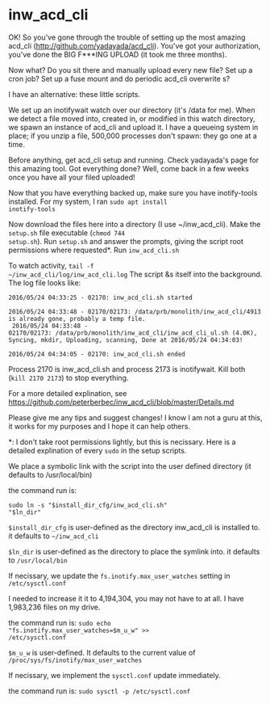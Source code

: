 # inw_acd_cli
OK! So you've gone through the trouble of setting up the most amazing acd_cli (http://github.com/yadayada/acd_cli). You've got your authorization, you've done the BIG F***ING UPLOAD (it took me three months).

Now what? Do you sit there and manually upload every new file? Set up a cron job? Set up a fuse mount and do periodic acd_cli overwrite s?

I have an alternative: these little scripts.

We set up an inotifywait watch over our directory (it's /data for me). When we detect a file moved into, created in, or modified in this watch directory, we spawn an instance of acd_cli and upload it. I have a queueing system in place; if you unzip a file, 500,000 processes don't spawn: they go one at a time.

Before anything, get acd_cli setup and running. Check yadayada's page for this amazing tool. Got everything done? Well, come back in a few weeks once you have all your filed uploaded!

Now that you have everything backed up, make sure you have inotify-tools installed. For my system, I ran <code>sudo apt install inotify-tools</code> 

Now download the files here into a directory (I use ~/inw_acd_cli). Make the <code>setup.sh</code> file executable (<code>chmod 744 setup.sh</code>). Run <code>setup.sh</code> and answer the prompts, giving the script root permissions where requested*. Run <code>inw_acd_cli.sh</code>

To watch activity, <code>tail -f ~/inw_acd_cli/log/inw_acd_cli.log</code> The script &s itself into the background. The log file looks like:

<code>2016/05/24 04:33:25 - 02170: inw_acd_cli.sh started<br>
2016/05/24 04:33:48 - 02170/02173: /data/prb/monolith/inw_acd_cli/4913 is already gone, probably a temp file.<br>
2016/05/24 04:33:48 - 02170/02173: /data/prb/monolith/inw_acd_cli/inw_acd_cli_ul.sh (4.0K), Syncing, mkdir, Uploading, scanning, Done at 2016/05/24 04:34:03!<br>
2016/05/24 04:34:05 - 02170: inw_acd_cli.sh ended</code>

Process 2170 is inw_acd_cli.sh and process 2173 is inotifywait. Kill both (<code>kill 2170 2173</code>) to stop everything.

For a more detailed explination, see https://github.com/peterberbec/inw_acd_cli/blob/master/Details.md

Please give me any tips and suggest changes! I know I am not a guru at this, it works for my purposes and I hope it can help others.

*: I don't take root permissions lightly, but this is necissary. Here is a detailed explination of every <code>sudo</code> in the setup scripts.

We place a symbolic link with the script into the user defined directory (it defaults to /usr/local/bin)

the command run is: 

<code>sudo ln -s "$install_dir_cfg/inw_acd_cli.sh" "$ln_dir"</code>

<code>$install_dir_cfg</code> is user-defined as the directory inw_acd_cli is installed to. it defaults to <code>~/inw_acd_cli</code>
    
<code>$ln_dir</code> is user-defined as the directory to place the symlink into. it defaults to <code>/usr/local/bin</code>

If necissary, we update the <code>fs.inotify.max_user_watches</code> setting in <code>/etc/sysctl.conf</code>

I needed to increase it it to 4,194,304, you may not have to at all. I have 1,983,236 files on my drive.
   
 the command run is: <code>sudo echo "fs.inotify.max_user_watches=$m_u_w" >> /etc/sysctl.conf</code>
    
<code>$m_u_w</code> is user-defined. It defaults to the current value of <code>/proc/sys/fs/inotify/max_user_watches</code>

If necissary, we implement the <code>sysctl.conf</code> update immediately.

the command run is: <code>sudo sysctl -p /etc/sysctl.conf</code>
